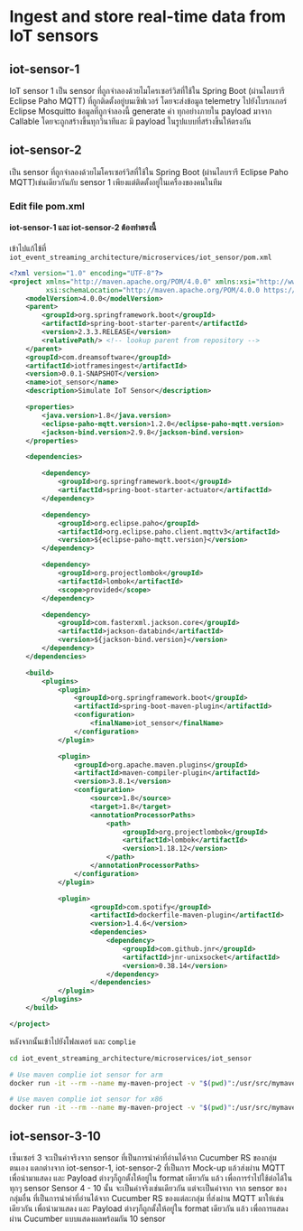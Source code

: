 # Ingest and store real-time data from IoT sensors 
<!-- >> อธิบาย 3 ส่วนนี้ สร้างมาได้อย่างไร -->

## iot-sensor-1
<!-- >> คืออะไร  -->
IoT sensor 1 เป็น sensor ที่ถูกจําลองด้วยไมโครเซอร์วิสที่ใช้ใน Spring Boot (ผ่านไลบรารี Eclipse Paho MQTT) ที่ถูกติดตั้งอยู่บนเซิฟเวอร์ โดยจะส่งข้อมูล telemetry ไปยังโบรกเกอร์ Eclipse Mosquitto ข้อมูลที่ถูกจำลองนี้ generate ค่า ทุกอย่างภายใน payload มาจาก Callable โดยจะถูกสร้างขึ้นทุกวินาทีและ มี payload ในรูปแบบที่สร้างขึ้นให้ตรงกัน 

## iot-sensor-2
<!-- >> คืออะไร -->
เป็น sensor ที่ถูกจําลองด้วยไมโครเซอร์วิสที่ใช้ใน Spring Boot (ผ่านไลบรารี Eclipse Paho MQTT)เช่นเดียวกันกับ sensor 1  เพียงแต่ติดตั้งอยู่ในเครื่องของคนในทีม

### Edit file pom.xml 
#### iot-sensor-1 และ iot-sensor-2 ต้องทำตรงนี้
เข้าไปแก้ไข้ที่ `iot_event_streaming_architecture/microservices/iot_sensor/pom.xml`
```xml
<?xml version="1.0" encoding="UTF-8"?>
<project xmlns="http://maven.apache.org/POM/4.0.0" xmlns:xsi="http://www.w3.org/2001/XMLSchema-instance"
         xsi:schemaLocation="http://maven.apache.org/POM/4.0.0 https://maven.apache.org/xsd/maven-4.0.0.xsd">
    <modelVersion>4.0.0</modelVersion>
    <parent>
        <groupId>org.springframework.boot</groupId>
        <artifactId>spring-boot-starter-parent</artifactId>
        <version>2.3.3.RELEASE</version>
        <relativePath/> <!-- lookup parent from repository -->
    </parent>
    <groupId>com.dreamsoftware</groupId>
    <artifactId>iotframesingest</artifactId>
    <version>0.0.1-SNAPSHOT</version>
    <name>iot_sensor</name>
    <description>Simulate IoT Sensor</description>

    <properties>
        <java.version>1.8</java.version>
        <eclipse-paho-mqtt.version>1.2.0</eclipse-paho-mqtt.version>
        <jackson-bind.version>2.9.8</jackson-bind.version>
    </properties>

    <dependencies>

        <dependency>
            <groupId>org.springframework.boot</groupId>
            <artifactId>spring-boot-starter-actuator</artifactId>
        </dependency>

        <dependency>
            <groupId>org.eclipse.paho</groupId>
            <artifactId>org.eclipse.paho.client.mqttv3</artifactId>
            <version>${eclipse-paho-mqtt.version}</version>
        </dependency>

        <dependency>
            <groupId>org.projectlombok</groupId>
            <artifactId>lombok</artifactId>
            <scope>provided</scope>
        </dependency>

        <dependency>
            <groupId>com.fasterxml.jackson.core</groupId>
            <artifactId>jackson-databind</artifactId>
            <version>${jackson-bind.version}</version>
        </dependency>
    </dependencies>

    <build>
        <plugins>
            <plugin>
                <groupId>org.springframework.boot</groupId>
                <artifactId>spring-boot-maven-plugin</artifactId>
                <configuration>
                    <finalName>iot_sensor</finalName>
                </configuration>
            </plugin>

            <plugin>
                <groupId>org.apache.maven.plugins</groupId>
                <artifactId>maven-compiler-plugin</artifactId>
                <version>3.8.1</version>
                <configuration>
                    <source>1.8</source>
                    <target>1.8</target>
                    <annotationProcessorPaths>
                        <path>
                            <groupId>org.projectlombok</groupId>
                            <artifactId>lombok</artifactId>
                            <version>1.18.12</version>
                        </path>
                    </annotationProcessorPaths>
                </configuration>
            </plugin>

            <plugin>
                    <groupId>com.spotify</groupId>
                    <artifactId>dockerfile-maven-plugin</artifactId>
                    <version>1.4.6</version>
                    <dependencies>
                        <dependency>
                            <groupId>com.github.jnr</groupId>
                            <artifactId>jnr-unixsocket</artifactId>
                            <version>0.38.14</version>
                        </dependency>
                    </dependencies>
            </plugin>
        </plugins>
    </build>

</project>

```
หลังจากนั้นเข้าไปยังโฟลเดอร์ และ `complie` 
```bash
cd iot_event_streaming_architecture/microservices/iot_sensor

# Use maven complie iot sensor for arm
docker run -it --rm --name my-maven-project -v "$(pwd)":/usr/src/mymaven -w /usr/src/mymaven arm64v8/maven:3.8-jdk-8 mvn clean install

# Use maven complie iot sensor for x86
docker run -it --rm --name my-maven-project -v "$(pwd)":/usr/src/mymaven -w /usr/src/mymaven maven:3.8-openjdk-8 mvn clean install
```

## iot-sensor-3-10
<!-- >> คืออะไร  -->
เซ็นเซอร์ 3 จะเป็นค่าจริงจาก sensor ที่เป็นการนำค่าที่อ่านได้จาก Cucumber RS ของกลุ่มตนเอง แตกต่างจาก iot-sensor-1, iot-sensor-2 ที่เป็นการ Mock-up แล้วส่งผ่าน MQTT เพื่อนำมาแสดง และ Payload ต่างๆก็ถูกตั้งให้อยู่ใน format เดียวกัน แล้ว เพื่อการรำไปใช้ต่อได้ในทุกๆ sensor 
Sensor 4 - 10 นั้น จะเป็นค่าจริงเช่นเดียวกัน แต่จะเป็นค่าจาก จาก sensor ของกลุ่มอื่น ที่เป็นการนำค่าที่อ่านได้จาก Cucumber RS ของแต่ละกลุ่ม ที่ส่งผ่าน MQTT มาให้เช่นเดียวกัน เพื่อนำมาแสดง และ Payload ต่างๆก็ถูกตั้งให้อยู่ใน format เดียวกัน แล้ว เพื่อการแสดงผ่าน Cucumber แบบแสดงผลพร้อมกัน 10 sensor
